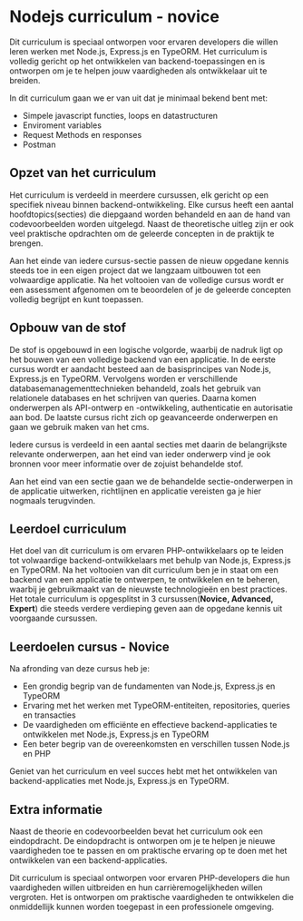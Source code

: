 # Nodejs curriculum - novice

Dit curriculum is speciaal ontworpen voor ervaren developers die willen leren werken met Node.js, Express.js en TypeORM. Het curriculum is volledig gericht op het ontwikkelen van backend-toepassingen en is ontworpen om je te helpen jouw vaardigheden als ontwikkelaar uit te breiden.

In dit curriculum gaan we er van uit dat je minimaal bekend bent met:

- Simpele javascript functies, loops en datastructuren
- Enviroment variables
- Request Methods en responses
- Postman

## Opzet van het curriculum

Het curriculum is verdeeld in meerdere cursussen, elk gericht op een specifiek niveau binnen backend-ontwikkeling. Elke cursus heeft een aantal hoofdtopics(secties) die diepgaand worden behandeld en aan de hand van codevoorbeelden worden uitgelegd. Naast de theoretische uitleg zijn er ook veel praktische opdrachten om de geleerde concepten in de praktijk te brengen.

Aan het einde van iedere cursus-sectie passen de nieuw opgedane kennis steeds toe in een eigen project dat we langzaam uitbouwen tot een volwaardige applicatie. Na het voltooien van de volledige cursus wordt er een assessment afgenomen om te beoordelen of je de geleerde concepten volledig begrijpt en kunt toepassen.

## Opbouw van de stof

De stof is opgebouwd in een logische volgorde, waarbij de nadruk ligt op het bouwen van een volledige backend van een applicatie. In de eerste cursus wordt er aandacht besteed aan de basisprincipes van Node.js, Express.js en TypeORM. Vervolgens worden er verschillende databasemanagementtechnieken behandeld, zoals het gebruik van relationele databases en het schrijven van queries. Daarna komen onderwerpen als API-ontwerp en -ontwikkeling, authenticatie en autorisatie aan bod. De laatste cursus richt zich op geavanceerde onderwerpen en gaan we gebruik maken van het cms.

Iedere cursus is verdeeld in een aantal secties met daarin de belangrijkste relevante onderwerpen, aan het eind van ieder onderwerp vind je ook bronnen voor meer informatie over de zojuist behandelde stof.

Aan het eind van een sectie gaan we de behandelde sectie-onderwerpen in de applicatie uitwerken, richtlijnen en applicatie vereisten ga je hier nogmaals terugvinden.

## Leerdoel curriculum

Het doel van dit curriculum is om ervaren PHP-ontwikkelaars op te leiden tot volwaardige backend-ontwikkelaars met behulp van Node.js, Express.js en TypeORM. Na het voltooien van dit curriculum ben je in staat om een backend van een applicatie te ontwerpen, te ontwikkelen en te beheren, waarbij je gebruikmaakt van de nieuwste technologieën en best practices. Het totale curriculum is opgesplitst in 3 cursussen(**Novice, Advanced, Expert**) die steeds verdere verdieping geven aan de opgedane kennis uit voorgaande cursussen.

## Leerdoelen cursus - Novice

Na afronding van deze cursus heb je:

- Een grondig begrip van de fundamenten van Node.js, Express.js en TypeORM
- Ervaring met het werken met TypeORM-entiteiten, repositories, queries en transacties
- De vaardigheden om efficiënte en effectieve backend-applicaties te ontwikkelen met Node.js, Express.js en TypeORM
- Een beter begrip van de overeenkomsten en verschillen tussen Node.js en PHP

Geniet van het curriculum en veel succes hebt met het ontwikkelen van backend-applicaties met Node.js, Express.js en TypeORM.

## Extra informatie

Naast de theorie en codevoorbeelden bevat het curriculum ook een eindopdracht. De eindopdracht is ontworpen om je te helpen je nieuwe vaardigheden toe te passen en om praktische ervaring op te doen met het ontwikkelen van een backend-applicaties.

Dit curriculum is speciaal ontworpen voor ervaren PHP-developers die hun vaardigheden willen uitbreiden en hun carrièremogelijkheden willen vergroten. Het is ontworpen om praktische vaardigheden te ontwikkelen die onmiddellijk kunnen worden toegepast in een professionele omgeving.
